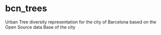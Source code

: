 # bcn_trees
Urban Tree diversity representation for the city of Barcelona based on the Open Source data Base of the city
